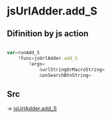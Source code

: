 # jsUrlAdder.add_S

## Difinition by js action

```js.js

var=runAdd_S
	?func=jsUrlAdder.add_S
		?args=
			&urlStringOrMacroString=
			&onSearchBtnString=
```

## Src

-> [jsUrlAdder.add_S](https://github.com/puutaro/CommandClick/blob/master/app/src/main/java/com/puutaro/commandclick/fragment_lib/terminal_fragment/js_interface/toolbar/JsUrlAdder.kt#L27)


